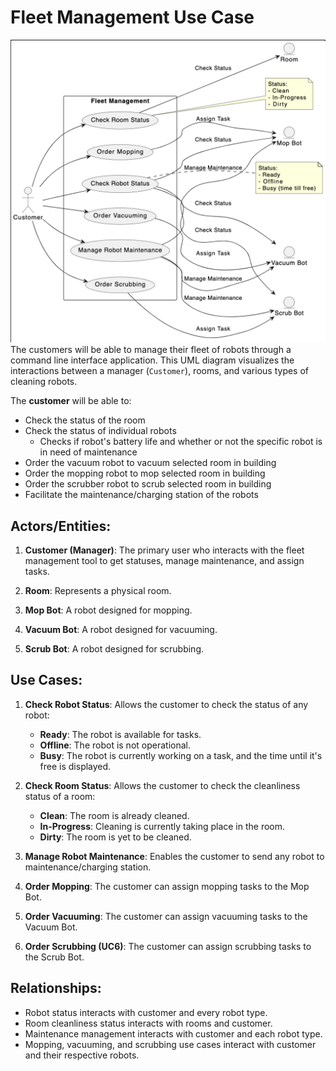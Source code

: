 # Fleet Management Use Case

![Diagram Description](../images/use_case.png)
The customers will be able to manage their fleet of robots through a command line interface application. This UML diagram visualizes the interactions between a manager (`Customer`), rooms, and various types of cleaning robots.


The **customer** will be able to:

* Check the status of the room
* Check the status of individual robots
    - Checks if robot's battery life and whether or not the specific robot is in need of maintenance
* Order the vacuum robot to vacuum selected room in building
* Order the mopping robot to mop selected room in building
* Order the scrubber robot to scrub selected room in building
* Facilitate the maintenance/charging station of the robots


## Actors/Entities:

1. **Customer (Manager)**: The primary user who interacts with the fleet management tool to get statuses, manage maintenance, and assign tasks.
   
2. **Room**: Represents a physical room.
   
3. **Mop Bot**: A robot designed for mopping.
   
4. **Vacuum Bot**: A robot designed for vacuuming.
   
5. **Scrub Bot**: A robot designed for scrubbing.

## Use Cases:

1. **Check Robot Status**: Allows the customer to check the status of any robot:
    - **Ready**: The robot is available for tasks.
    - **Offline**: The robot is not operational.
    - **Busy**: The robot is currently working on a task, and the time until it's free is displayed.

2. **Check Room Status**: Allows the customer to check the cleanliness status of a room:
    - **Clean**: The room is already cleaned.
    - **In-Progress**: Cleaning is currently taking place in the room.
    - **Dirty**: The room is yet to be cleaned.

3. **Manage Robot Maintenance**: Enables the customer to send any robot to maintenance/charging station.

4. **Order Mopping**: The customer can assign mopping tasks to the Mop Bot.

5. **Order Vacuuming**: The customer can assign vacuuming tasks to the Vacuum Bot.

6. **Order Scrubbing (UC6)**: The customer can assign scrubbing tasks to the Scrub Bot.

## Relationships:

- Robot status interacts with customer and every robot type.
- Room cleanliness status interacts with rooms and customer.
- Maintenance management interacts with customer and each robot type.
- Mopping, vacuuming, and scrubbing use cases interact with customer and their respective robots.

